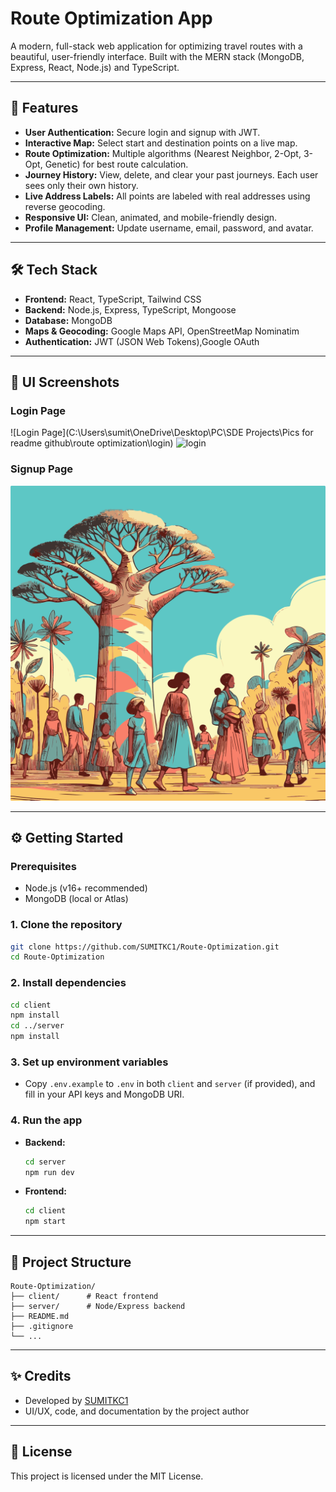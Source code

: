 # Route Optimization App

A modern, full-stack web application for optimizing travel routes with a beautiful, user-friendly interface. Built with the MERN stack (MongoDB, Express, React, Node.js) and TypeScript.

---

## 🚀 Features

- **User Authentication:** Secure login and signup with JWT.
- **Interactive Map:** Select start and destination points on a live map.
- **Route Optimization:** Multiple algorithms (Nearest Neighbor, 2-Opt, 3-Opt, Genetic) for best route calculation.
- **Journey History:** View, delete, and clear your past journeys. Each user sees only their own history.
- **Live Address Labels:** All points are labeled with real addresses using reverse geocoding.
- **Responsive UI:** Clean, animated, and mobile-friendly design.
- **Profile Management:** Update username, email, password, and avatar.

---

## 🛠️ Tech Stack

- **Frontend:** React, TypeScript, Tailwind CSS
- **Backend:** Node.js, Express, TypeScript, Mongoose
- **Database:** MongoDB
- **Maps & Geocoding:** Google Maps API, OpenStreetMap Nominatim
- **Authentication:** JWT (JSON Web Tokens),Google OAuth

---

## 📸 UI Screenshots

### Login Page
![Login Page](C:\Users\sumit\OneDrive\Desktop\PC\SDE Projects\Pics for readme github\route optimization\login)
<img width="1920" height="1080" alt="login" src="https://github.com/user-attachments/assets/0780849c-b996-4eff-b020-c33372527485" />


### Signup Page
![Signup Page](client/public/images/signupPage.png)

---

## ⚙️ Getting Started

### Prerequisites
- Node.js (v16+ recommended)
- MongoDB (local or Atlas)

### 1. Clone the repository
```sh
git clone https://github.com/SUMITKC1/Route-Optimization.git
cd Route-Optimization
```

### 2. Install dependencies
```sh
cd client
npm install
cd ../server
npm install
```

### 3. Set up environment variables
- Copy `.env.example` to `.env` in both `client` and `server` (if provided), and fill in your API keys and MongoDB URI.

### 4. Run the app
- **Backend:**
  ```sh
  cd server
  npm run dev
  ```
- **Frontend:**
  ```sh
  cd client
  npm start
  ```

---

## 📖 Project Structure

```
Route-Optimization/
├── client/      # React frontend
├── server/      # Node/Express backend
├── README.md
├── .gitignore
└── ...
```

---

## ✨ Credits
- Developed by [SUMITKC1](https://github.com/SUMITKC1)
- UI/UX, code, and documentation by the project author

---

## 📄 License
This project is licensed under the MIT License.
